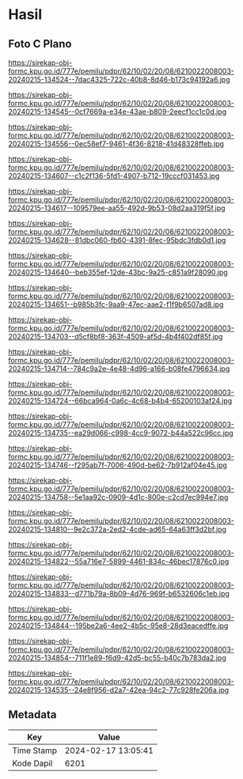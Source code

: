 # Hasil

## Foto C Plano

https://sirekap-obj-formc.kpu.go.id/777e/pemilu/pdpr/62/10/02/20/08/6210022008003-20240215-134524--7dac4325-722c-40b8-8d46-b173c94192a6.jpg

https://sirekap-obj-formc.kpu.go.id/777e/pemilu/pdpr/62/10/02/20/08/6210022008003-20240215-134545--0cf7669a-e34e-43ae-b809-2eecf1cc1c0d.jpg

https://sirekap-obj-formc.kpu.go.id/777e/pemilu/pdpr/62/10/02/20/08/6210022008003-20240215-134556--0ec58ef7-9461-4f36-8218-41d48328ffeb.jpg

https://sirekap-obj-formc.kpu.go.id/777e/pemilu/pdpr/62/10/02/20/08/6210022008003-20240215-134607--c1c2f136-5fd1-4907-b712-19cccf031453.jpg

https://sirekap-obj-formc.kpu.go.id/777e/pemilu/pdpr/62/10/02/20/08/6210022008003-20240215-134617--109579ee-aa55-492d-9b53-08d2aa319f5f.jpg

https://sirekap-obj-formc.kpu.go.id/777e/pemilu/pdpr/62/10/02/20/08/6210022008003-20240215-134628--81dbc060-fb60-4391-8fec-95bdc3fdb0d1.jpg

https://sirekap-obj-formc.kpu.go.id/777e/pemilu/pdpr/62/10/02/20/08/6210022008003-20240215-134640--beb355ef-12de-43bc-9a25-c851a9f28090.jpg

https://sirekap-obj-formc.kpu.go.id/777e/pemilu/pdpr/62/10/02/20/08/6210022008003-20240215-134651--b985b3fc-9aa9-47ec-aae2-f1f9b6507ad8.jpg

https://sirekap-obj-formc.kpu.go.id/777e/pemilu/pdpr/62/10/02/20/08/6210022008003-20240215-134703--d5cf8bf8-363f-4509-af5d-4b4f402df85f.jpg

https://sirekap-obj-formc.kpu.go.id/777e/pemilu/pdpr/62/10/02/20/08/6210022008003-20240215-134714--784c9a2e-4e48-4d96-a166-b08fe4796634.jpg

https://sirekap-obj-formc.kpu.go.id/777e/pemilu/pdpr/62/10/02/20/08/6210022008003-20240215-134724--66bca964-0a6c-4c68-b4b4-65200103af24.jpg

https://sirekap-obj-formc.kpu.go.id/777e/pemilu/pdpr/62/10/02/20/08/6210022008003-20240215-134735--ea29d066-c998-4cc9-9072-b44a522c96cc.jpg

https://sirekap-obj-formc.kpu.go.id/777e/pemilu/pdpr/62/10/02/20/08/6210022008003-20240215-134746--f295ab7f-7006-490d-be62-7b912af04e45.jpg

https://sirekap-obj-formc.kpu.go.id/777e/pemilu/pdpr/62/10/02/20/08/6210022008003-20240215-134758--5e1aa92c-0909-4d1c-800e-c2cd7ec994e7.jpg

https://sirekap-obj-formc.kpu.go.id/777e/pemilu/pdpr/62/10/02/20/08/6210022008003-20240215-134810--9e2c372a-2ed2-4cde-ad65-64a63ff3d2bf.jpg

https://sirekap-obj-formc.kpu.go.id/777e/pemilu/pdpr/62/10/02/20/08/6210022008003-20240215-134822--55a716e7-5899-4461-834c-46bec17876c0.jpg

https://sirekap-obj-formc.kpu.go.id/777e/pemilu/pdpr/62/10/02/20/08/6210022008003-20240215-134833--d771b79a-8b09-4d76-969f-b6532606c1eb.jpg

https://sirekap-obj-formc.kpu.go.id/777e/pemilu/pdpr/62/10/02/20/08/6210022008003-20240215-134844--195be2a6-4ee2-4b5c-95e8-28d3eacedffe.jpg

https://sirekap-obj-formc.kpu.go.id/777e/pemilu/pdpr/62/10/02/20/08/6210022008003-20240215-134854--711f1e89-f6d9-42d5-bc55-b40c7b783da2.jpg

https://sirekap-obj-formc.kpu.go.id/777e/pemilu/pdpr/62/10/02/20/08/6210022008003-20240215-134535--24e8f956-d2a7-42ea-94c2-77c928fe206a.jpg


## Metadata

| Key        | Value               |
| ---------- | ------------------- |
| Time Stamp | 2024-02-17 13:05:41 |
| Kode Dapil | 6201                |



